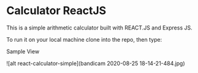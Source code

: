 # Calculator ReactJS

This is a simple arithmetic calculator built with REACT.JS and Express JS. 

To run it on your local machine clone into the repo, then type: 

Sample View

![alt react-calculator-simple](bandicam 2020-08-25 18-14-21-484.jpg)


